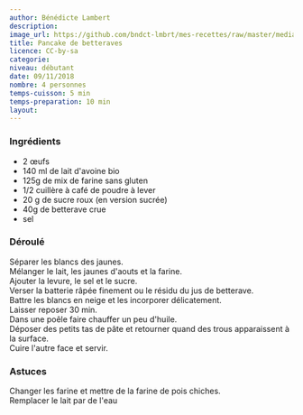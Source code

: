 ```yaml
---
author: Bénédicte Lambert
description: 
image_url: https://github.com/bndct-lmbrt/mes-recettes/raw/master/medias/pancake-betterave.jpg
title: Pancake de betteraves
licence: CC-by-sa
categorie: 
niveau: débutant
date: 09/11/2018
nombre: 4 personnes
temps-cuisson: 5 min
temps-preparation: 10 min
layout: 
---
```



### Ingrédients  

* 2 œufs 
* 140 ml de lait d'avoine bio
* 125g de mix de farine sans gluten
* 1/2 cuillère à café de poudre à lever
* 20 g de sucre roux (en version sucrée)
* 40g de betterave crue
* sel



### Déroulé  

Séparer les blancs des jaunes.  
Mélanger le lait, les jaunes d'aouts et la farine.  
Ajouter la levure, le sel et le sucre.  
Verser la batterie râpée finement ou le résidu du jus de betterave.  
Battre les blancs en neige et les incorporer délicatement.  
Laisser reposer 30 min.  
Dans une poêle faire chauffer un peu d'huile.  
Déposer des petits tas de pâte et retourner quand des trous apparaissent à la surface.  
Cuire l'autre face et servir.  

### Astuces

Changer les farine et mettre de la farine de pois chiches.   
Remplacer le lait par de l'eau
